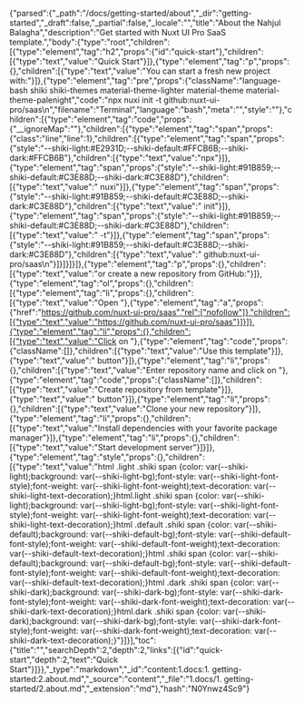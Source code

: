 {"parsed":{"_path":"/docs/getting-started/about","_dir":"getting-started","_draft":false,"_partial":false,"_locale":"","title":"About the Nahjul Balagha","description":"Get started with Nuxt UI Pro SaaS template.","body":{"type":"root","children":[{"type":"element","tag":"h2","props":{"id":"quick-start"},"children":[{"type":"text","value":"Quick Start"}]},{"type":"element","tag":"p","props":{},"children":[{"type":"text","value":"You can start a fresh new project with:"}]},{"type":"element","tag":"pre","props":{"className":"language-bash shiki shiki-themes material-theme-lighter material-theme material-theme-palenight","code":"npx nuxi init -t github:nuxt-ui-pro/saas\n","filename":"Terminal","language":"bash","meta":"","style":""},"children":[{"type":"element","tag":"code","props":{"__ignoreMap":""},"children":[{"type":"element","tag":"span","props":{"class":"line","line":1},"children":[{"type":"element","tag":"span","props":{"style":"--shiki-light:#E2931D;--shiki-default:#FFCB6B;--shiki-dark:#FFCB6B"},"children":[{"type":"text","value":"npx"}]},{"type":"element","tag":"span","props":{"style":"--shiki-light:#91B859;--shiki-default:#C3E88D;--shiki-dark:#C3E88D"},"children":[{"type":"text","value":" nuxi"}]},{"type":"element","tag":"span","props":{"style":"--shiki-light:#91B859;--shiki-default:#C3E88D;--shiki-dark:#C3E88D"},"children":[{"type":"text","value":" init"}]},{"type":"element","tag":"span","props":{"style":"--shiki-light:#91B859;--shiki-default:#C3E88D;--shiki-dark:#C3E88D"},"children":[{"type":"text","value":" -t"}]},{"type":"element","tag":"span","props":{"style":"--shiki-light:#91B859;--shiki-default:#C3E88D;--shiki-dark:#C3E88D"},"children":[{"type":"text","value":" github:nuxt-ui-pro/saas\n"}]}]}]}]},{"type":"element","tag":"p","props":{},"children":[{"type":"text","value":"or create a new repository from GitHub:"}]},{"type":"element","tag":"ol","props":{},"children":[{"type":"element","tag":"li","props":{},"children":[{"type":"text","value":"Open "},{"type":"element","tag":"a","props":{"href":"https://github.com/nuxt-ui-pro/saas","rel":["nofollow"]},"children":[{"type":"text","value":"https://github.com/nuxt-ui-pro/saas"}]}]},{"type":"element","tag":"li","props":{},"children":[{"type":"text","value":"Click on "},{"type":"element","tag":"code","props":{"className":[]},"children":[{"type":"text","value":"Use this template"}]},{"type":"text","value":" button"}]},{"type":"element","tag":"li","props":{},"children":[{"type":"text","value":"Enter repository name and click on "},{"type":"element","tag":"code","props":{"className":[]},"children":[{"type":"text","value":"Create repository from template"}]},{"type":"text","value":" button"}]},{"type":"element","tag":"li","props":{},"children":[{"type":"text","value":"Clone your new repository"}]},{"type":"element","tag":"li","props":{},"children":[{"type":"text","value":"Install dependencies with your favorite package manager"}]},{"type":"element","tag":"li","props":{},"children":[{"type":"text","value":"Start development server"}]}]},{"type":"element","tag":"style","props":{},"children":[{"type":"text","value":"html .light .shiki span {color: var(--shiki-light);background: var(--shiki-light-bg);font-style: var(--shiki-light-font-style);font-weight: var(--shiki-light-font-weight);text-decoration: var(--shiki-light-text-decoration);}html.light .shiki span {color: var(--shiki-light);background: var(--shiki-light-bg);font-style: var(--shiki-light-font-style);font-weight: var(--shiki-light-font-weight);text-decoration: var(--shiki-light-text-decoration);}html .default .shiki span {color: var(--shiki-default);background: var(--shiki-default-bg);font-style: var(--shiki-default-font-style);font-weight: var(--shiki-default-font-weight);text-decoration: var(--shiki-default-text-decoration);}html .shiki span {color: var(--shiki-default);background: var(--shiki-default-bg);font-style: var(--shiki-default-font-style);font-weight: var(--shiki-default-font-weight);text-decoration: var(--shiki-default-text-decoration);}html .dark .shiki span {color: var(--shiki-dark);background: var(--shiki-dark-bg);font-style: var(--shiki-dark-font-style);font-weight: var(--shiki-dark-font-weight);text-decoration: var(--shiki-dark-text-decoration);}html.dark .shiki span {color: var(--shiki-dark);background: var(--shiki-dark-bg);font-style: var(--shiki-dark-font-style);font-weight: var(--shiki-dark-font-weight);text-decoration: var(--shiki-dark-text-decoration);}"}]}],"toc":{"title":"","searchDepth":2,"depth":2,"links":[{"id":"quick-start","depth":2,"text":"Quick Start"}]}},"_type":"markdown","_id":"content:1.docs:1. getting-started:2.about.md","_source":"content","_file":"1.docs/1. getting-started/2.about.md","_extension":"md"},"hash":"N0Ynwz4Sc9"}